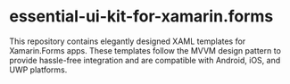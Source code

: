 # essential-ui-kit-for-xamarin.forms
This repository contains elegantly designed XAML templates for Xamarin.Forms apps. These templates follow the MVVM design pattern to provide hassle-free integration and are compatible with Android, iOS, and UWP platforms.
